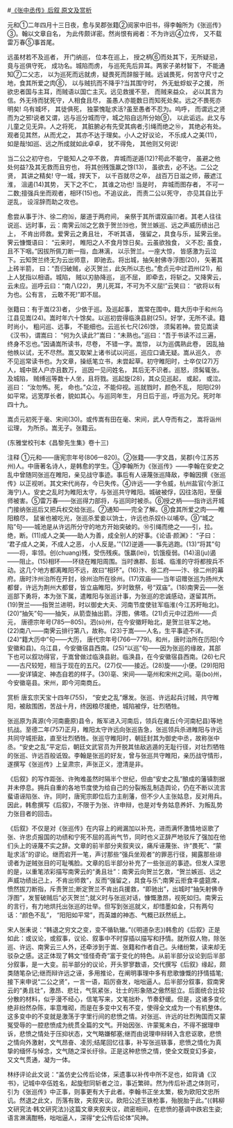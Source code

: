 #[《张中丞传》后叙 原文及赏析](https://www.vrrw.net/wx/14420.html)

元和①二年四月十三日夜，愈与吴郡张籍②阅家中旧书，得李翰所为《张巡传》③。翰以文章自名， 为此传颇详密。然尚恨有阙者：不为许远④立传， 又不载雷万春⑤事首尾。

远虽材若不及巡者， 开门纳巡， 位本在巡上， 授之柄⑥而处其下，无所疑忌，竟与巡俱守死， 成功名。城陷而虏， 与巡死先后异耳。两家子弟材智下， 不能通知⑦二父志， 以为巡死而远就虏，疑畏死而辞服于贼。远诚畏死，何苦守尺寸之地，食其所爱之肉⑧， 以与贼抗而不降乎?当其围守时， 外无蚍蜉蚁子之援， 所欲忠者国与主耳，而贼语以国亡主灭。远见救援不至， 而贼来益众， 必以其言为信。外无待而犹死守，人相食且尽， 虽愚人亦能数日而知死处矣。远之不畏死亦明矣! 乌有城坏， 其徒俱死， 独蒙愧耻求活?虽至愚者不忍为。呜呼， 而谓远之贤而为之邪!说者又谓，远与巡分城而守，城之陷自远所分始⑨， 以此诟远。此又与儿童之见无异。人之将死， 其脏腑必有先受其病者;引绳而绝之⑩， 其绝必有处。观者见其然，从而尤之， 其亦不达于理矣。小人之好议论， 不乐成人之美(11)， 如是哉!如巡、远之所成就如此卓卓， 犹不得免， 其他则又何说!

当二公之初守也， 宁能知人之卒不救， 弃城而逆遁(12)?苟此不能守， 虽避之他处何益?及其无救而且穷也， 将其创残饿羸之馀(13)， 虽欲去，必不达。二公之贤， 其讲之精矣! 守一城，捍天下， 以千百就尽之卒， 战百万日滋之师，蔽遮江淮， 沮遏(14)其势， 天下之不亡， 其谁之功也! 当是时， 弃城而图存者， 不可一二数;擅强兵坐而观者，相环(15)也。不追议此， 而责二公以死守， 亦见其自比于逆乱， 设淫辞而助之攻也。

愈尝从事于汴、徐二府⒃，屡道于两府间， 亲祭于其所谓双庙⒄者。其老人往往说巡、远时事，云：南霁云⒅之乞救于贺兰⒆也，贺兰嫉巡、远之声威历绩出己上， 不肯出师救。爱霁云之勇且壮， 不听其语， 强留之，具食与乐，延霁云坐。霁云慷慨语曰： “云来时， 睢阳之人不食月馀日矣。云虽欲独食， 义不忍; 虽食， 且不下咽。”因拔所佩刀断一指，血淋漓， 以示贺兰。一座大惊， 皆感激为云泣下。云知贺兰终无为云出师意， 即驰去。将出城，抽矢射佛寺浮图(20)， 矢著其上砖半箭， 曰：“吾归破贼，必灭贺兰，此矢所以志也。”愈贞元中过泗州(21)，船上人犹指以相语。城陷， 贼以刃胁降巡， 巡不屈， 即牵去，将斩之。又降霁云，云未应。巡呼云曰：“南八(22)， 男儿死耳，不可为不义屈!”云笑曰： “欲将以有为也。公有言， 云敢不死!”即不屈。

张籍曰：有于嵩(23)者， 少依于巡。及巡起事， 嵩常在围中。籍大历中于和州乌江县见嵩(24)。嵩时年六十馀矣。以巡初尝得临涣县尉(25)。好学，无所不读。籍时尚小， 粗问巡、远事， 不能细也。云巡长七尺(26)馀， 须髯若神。尝见嵩读《汉书》，谓嵩曰： “何为久读此?”嵩曰：“未熟也。”巡曰：“吾于书读不过三遍， 终身不忘也。”因诵嵩所读书，尽卷， 不错一字。嵩惊， 以为巡偶熟此卷， 因乱抽他帙以试，无不尽然。嵩又取架上诸书试以问巡，巡应口诵无疑。嵩从巡久， 亦不见巡常读书也。为文章，操纸笔立书，未尝起草。初守睢阳时，士卒仅(27)万人，城中居人户亦且数万， 巡因一见问姓名， 其后无不识者。巡怒，须髯辄张。及城陷， 贼缚巡等数十人坐，且将戮。巡起旋(28)，其众见巡起， 或起， 或泣。巡曰： “汝勿怖。死， 命也。”众泣，不能仰视。巡就戮时，颜色不乱， 阳阳(29)如平常。远宽厚长者，貌如其心。与巡同年生， 月日后于巡，呼巡为兄。死时年四十九。

嵩贞元初死于毫、宋间(30)。或传嵩有田在毫、宋间，武人夺而有之， 嵩将诣州讼理， 为所杀。嵩无子。张籍云。

(东雅堂校刊本《昌黎先生集》卷十三)



注释 ①元和——唐宪宗年号(806—820)。②张籍——字文昌，吴郡(今江苏苏州)人。中唐著名诗人，是韩愈的学生。③李翰所为《张巡传》——李翰在安史之乱中曾随同张巡在睢阳，亲见战守事迹。事后有人诬蔑张巡降敌，李翰因撰《张巡传》以正视听。其文宋代尚存，今已失传。④许远——字令威，杭州盐官(今浙江海宁)人。安史之乱时为睢阳太守，与张巡共守睢阳。城破被俘，囚往洛阳，至偃师被害。⑤雷万春——张巡得力部将，与巡同时被杀。⑥授之柄——指许远开城门接纳张巡后又把兵权交给张巡。⑦通知——完全了解。⑧食其所爱之肉——睢阳粮尽， 鼠雀也被吃光，张巡杀爱妾以饷士，许远也杀奴仆以哺卒。⑨“城之陷”句——城池是从许远所分守的地方开始突破的。⑩引绳而绝之——引，拉。绝，断。(11)成人之美——助人为善，成全别人的好事。《论语·颜渊》： “子曰： ‘君子成人之美，不成人之恶， 小人反是。’”(12)逆遁——事先逃跑。(13)“将其”句——将，率领。创(chuang)残，受伤残疾。饿羸(lei)，饥饿瘦弱。(14)沮(ju)遏——阻止。(15)相环——环绕在睢阳周围。当时谯郡、彭城、临淮的守将都按兵不动。这几个地方都离睢阳不远，故曰“相环”。(16)汴、徐二府——汴、徐二州的幕府。唐时汴州治所在开封，徐州治所在徐州。(17)双庙——当年诏赠张巡为扬州大都督，许远为荆州大都督，皆立庙睢阳，岁时致祭，号“双庙”。(18)南霁云——张巡部下勇将，本为张下属，遣睢阳与张巡计事，为张巡的忠诚感动，遂留其所。(19)贺兰——指贺兰进明，时以御史大夫、河南节度使驻军临淮(今江苏盱眙北)。(20)“抽矢”句——抽矢，从箭壶抽出箭。浮图，佛塔。(21)贞元中过泗州——贞元， 唐德宗年号(785—805)。泗(si)州，在今安徽盱眙北，是贺兰驻军之地。(22)南八——南霁云排行第八，故称。(23)于嵩——人名，生平事迹不详。(24)“籍大历中”句——大历， 唐代宗年号(766—779)。和州，唐时治所在历阳(今安徽和县)。乌江县，今安徽宿县西南。(25)“以巡”句——因为张巡的缘故，其部下也可以叙功得官，于嵩曾做过临涣县尉。临涣县，在今安徽宿县西南。(26)七尺——古尺较短，相当于现在的五尺。(27)仅——接近。(28)旋——小便。(29)阳阳——安详镇定、神态自若的样子。(30)亳、宋间——亳州和宋州之间。亳(bo)州，今安徽亳县。宋州，即今河南商丘。

赏析 唐玄宗天宝十四年(755)， “安史之乱”爆发。张巡、许远起兵讨贼，共守睢阳，被敌围困，苦战十月，终因粮尽援绝，城陷被俘，壮烈牺牲。

张巡原为真源(今河南鹿原)县令，叛军进入河南后，领兵在雍丘(今河南杞县)等地抗战。至德二年(757)正月，睢阳太守许远向张巡告急，张巡领兵杀进睢阳与许远共同守城拒敌，直至壮烈牺牲。张巡守睢阳时，朝廷封其为御史中丞，故称张中丞。“安史之乱”平定后，朝廷文武官员为开脱其怯敌逃遁的无耻行径，对壮烈牺牲的张巡、许远百般诋毁。李翰是张巡的好友，曾与张巡共守睢阳，亲历战守情形，遂撰写《张巡传》上呈肃宗，声张正义，澄清是非。

《后叙》的写作距张、许殉难虽然时隔半个世纪，但由“安史之乱”酿成的藩镇割据并未停息。拥兵自重的各地节度使为给自己的分裂叛乱制造舆论，仍在不断以流言蜚语诬陷张、许。同时，唐宪宗即位后力主削藩，但不少人主张姑息，反对用兵。因此，韩愈撰写《后叙》，不限于为张、许申辩，也是对专务姑息养奸、为叛乱势力张目者的回击。

《后叙》不仅是对《张巡传》在内容上的阙漏加以补充，进而满怀激情地讴歌了张、许忠贞报国的功绩和宁死不屈的高尚气节，同时也义正辞严地驳斥了强加在他们头上的诬蔑不实之辞。文章的前半部分夹叙夹议，痛斥诬蔑张、许“畏死”、“蒙耻求活”的谬论。继而宕开一笔，声讨那些“强兵坐观者”的罪恶行径，揭露那些诽谤者为逆贼张目的可耻嘴脸。文章的后半部分补充了一些张巡的事迹。但发人深思的是，以重笔浓彩描写南霁云的“勇且壮”：南霁云向贺兰乞救，“贺兰嫉巡、远之声威功绩出己上，不肯出师救”，反而“强留之，具食与乐”;南霁云拒食丰盛筵席，愤然拔刀断指，斥责贺兰;断定贺兰不肯出兵援救，“即驰出”，出城时“抽矢射佛寺浮图”，发誓破贼后“必灭贺兰”;就义时与张巡对话，慷慨激昂，视死如归。南霁云的言行，有力地烘托出张巡的壮举。但写到张巡就义，却惜墨如金，只有两句话：“颜色不乱”， “阳阳如平常”，而英雄的神态、气概已跃然纸上。

宋人张耒说：“韩退之穷文之变，变不循轨辙。”(《明道杂志》)韩愈的《后叙》正是如此：或议论，或叙事，议论、叙事中不时穿插以描写和抒情。就所叙人物，除张巡、许远、南霁云三人外，还牵涉到于嵩、张籍和作者自己。头绪纷繁，读来却无驳杂之感。这正体现了韩文“怪怪奇奇”富于变化的特色。从前半部分议论到后半部分叙事，是一大变。前半部分的议论，开头寥寥数语，交代撰写《后叙》缘起，颇类随笔杂记;继而辩许远之诬，多用推论，在阐明事理中多有悲歌慷慨的抒情插笔;接下来申说“二公之贤”，一言一语，蹈厉奋发，咄咄逼人。后半部分叙事，叙南霁云的“勇且壮”，激昂、悲壮，气氛紧张，壮士的形象随之傲然挺立。后面统合比较分散的材料，似乎漫不经心，信笔写来，文笔拙朴，节奏舒缓。但是，这诸多变化绝非纷然杂陈，率意堆砌，而是在多变中又有不变，使得全文成为一个有机整体。这多变中的不变就是激荡于字里行间的悲愤之情。对张巡、许远的壮烈殉国而又蒙冤受辱的一腔悲愤成为统贯全篇的文气。开始因张、许蒙冤未白，不得不据理申诉，悲愤之情处于压抑状态，文气略嫌郁塞;继而由说理申辩转入含悲讴歌，悲愤之情向外激射，文气昂奋、凌厉;结尾回忆往事，补写张巡轶事，悲愤之情化为真挚的缅怀与悼念，文气随之深长纡徐。正是这种悲愤之情，使全文既变幻多姿， 又文气贯通，凝为一体。

林纾评论此文说：“盖仿史公传后论体，采遗事以补传中所不足也，如背诵《汉书》，记城中卒伍姓名，起旋慰同斩者之泣，事近繁碎。然为传后补遗之体则可，引为《张巡传》中正事，则事更有大于此者。李翰书正坐太繁，极为欧阳文忠所讥。然退之此文，历落有致，夹叙夹议。欧阳公述王铁枪事，殆脱胎于此。”(《韩柳文研究法·韩文研究法》)这篇文章夹叙夹议，疏密相间，在悲愤的基调中跌宕生姿;语言淋漓酣畅，咄咄逼人，深得“史公传后论体”风神。

